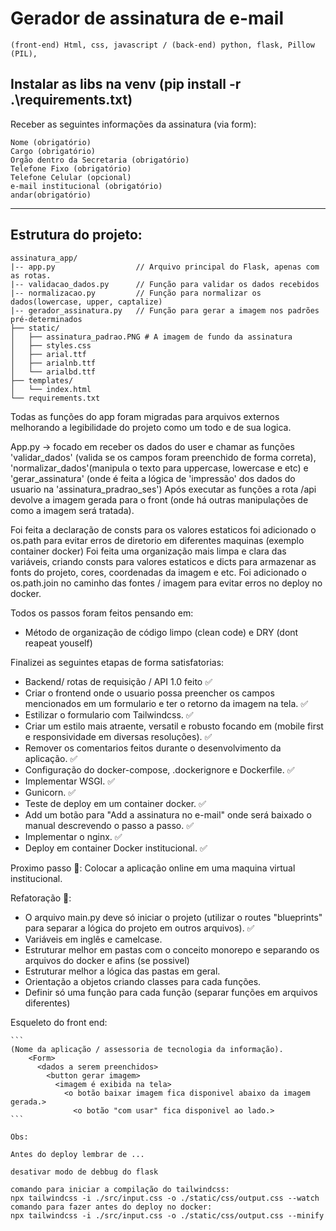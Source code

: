 # Gerador de assinatura de e-mail
`(front-end) Html, css, javascript / (back-end) python, flask, Pillow (PIL),`

Instalar as libs na venv (pip install -r .\requirements.txt)
------------------------

Receber as seguintes informações da assinatura (via form):
```
Nome (obrigatório)
Cargo (obrigatório)
Orgão dentro da Secretaria (obrigatório)
Telefone Fixo (obrigatório)
Telefone Celular (opcional)	
e-mail institucional (obrigatório)
andar(obrigatório)
```
------------------------

## Estrutura do projeto:

```
assinatura_app/
|-- app.py                  // Arquivo principal do Flask, apenas com as rotas.
|-- validacao_dados.py      // Função para validar os dados recebidos
|-- normalizacao.py         // Função para normalizar os dados(lowercase, upper, captalize)
|-- gerador_assinatura.py   // Função para gerar a imagem nos padrões pré-determinados
├── static/
│   ├── assinatura_padrao.PNG # A imagem de fundo da assinatura
│   ├── styles.css
│   ├── arial.ttf 
│   ├── arialnb.ttf 
│   └── arialbd.ttf
├── templates/
│   └── index.html
└── requirements.txt
```


Todas as funções do app foram migradas para arquivos externos melhorando a legibilidade do projeto como um todo e de sua logica.
    
App.py -> focado em receber os dados do user e chamar as funções 'validar_dados' (valida se os campos foram preenchido de forma correta), 'normalizar_dados'(manipula o texto para uppercase, lowercase e etc) e 'gerar_assinatura' (onde é feita a lógica de 'impressão' dos dados do usuario na 'assinatura_pradrao_ses')
Após executar as funções a rota /api devolve a imagem gerada para o front (onde há outras manipulações de como a imagem será tratada).
    
Foi feita a declaração de consts para os valores estaticos foi adicionado o os.path para evitar erros de diretorio em diferentes maquinas (exemplo container docker)
Foi feita uma organização mais limpa e clara das variáveis, criando consts para valores estaticos e dicts para armazenar as fonts do projeto, cores, coordenadas da imagem e etc.
Foi adicionado o os.path.join no caminho das fontes / imagem para evitar erros no deploy no docker.

Todos os passos foram feitos pensando em:
- Método de organização de código limpo (clean code) e DRY (dont reapeat youself)

Finalizei as seguintes etapas de forma satisfatorias:
- Backend/ rotas de requisição / API 1.0 feito ✅
- Criar o frontend onde o usuario possa preencher os campos mencionados em um formulario e ter o retorno da imagem na tela. ✅  
- Estilizar o formulario com Tailwindcss. ✅ 
- Criar um estilo mais atraente, versatil e robusto focando em (mobile first e responsividade em diversas resoluções). ✅ 
- Remover os comentarios feitos durante o desenvolvimento da aplicação. ✅
- Configuração do docker-compose, .dockerignore e Dockerfile. ✅
- Implementar WSGI. ✅
- Gunicorn. ✅
- Teste de deploy em um container docker. ✅
- Add um botão para "Add a assinatura no e-mail" onde será baixado o manual descrevendo o passo a passo. ✅
- Implementar o nginx. ✅
- Deploy em container Docker institucional. ✅

Proximo passo 🎯:
Colocar a aplicação online em uma maquina virtual institucional.

Refatoração 🎯:
- O arquivo main.py deve só iniciar o projeto (utilizar o routes "blueprints" para separar a lógica do projeto em outros arquivos). ✅
- Variáveis em inglês e camelcase.
- Estruturar melhor em pastas com o conceito monorepo e separando os arquivos do docker e afins (se possivel)
- Estruturar melhor a lógica das pastas em geral.
- Orientação a objetos criando classes para cada funções.
- Definir só uma função para cada função (separar funções em arquivos diferentes)

Esqueleto do front end:

    ```
    (Nome da aplicação / assessoria de tecnologia da informação).
        <Form>
          <dados a serem preenchidos>
            <button gerar imagem>
              <imagem é exibida na tela>
                <o botão baixar imagem fica disponivel abaixo da imagem gerada.>
                  <o botão "com usar" fica disponivel ao lado.>
    ```

             
```
Obs: 

Antes do deploy lembrar de ...

desativar modo de debbug do flask

comando para iniciar a compilação do tailwindcss:  
npx tailwindcss -i ./src/input.css -o ./static/css/output.css --watch  
comando para fazer antes do deploy no docker:  
npx tailwindcss -i ./src/input.css -o ./static/css/output.css --minify

```